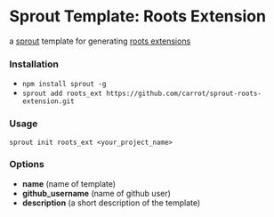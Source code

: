 # Sprout Template: Roots Extension

a [sprout](http://github.com/carrot/sprout) template for generating [roots extensions](http://roots.readthedocs.org/en/latest/extensions.html)

### Installation

- `npm install sprout -g`
- `sprout add roots_ext https://github.com/carrot/sprout-roots-extension.git`

### Usage

`sprout init roots_ext <your_project_name>`

### Options

- **name** (name of template)
- **github_username** (name of github user)
- **description** (a short description of the template)
